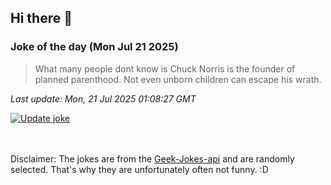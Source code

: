 ## Hi there 👋

### Joke of the day (Mon Jul 21 2025)
<!-- joke -->
>What many people dont know is Chuck Norris is the founder of planned parenthood. Not even unborn children can escape his wrath.
<!-- /joke -->

*Last update: Mon, 21 Jul 2025 01:08:27 GMT*

[![Update joke](https://github.com/nclskfm/nclskfm/actions/workflows/joke.yml/badge.svg)](https://github.com/nclskfm/nclskfm/actions/workflows/joke.yml)

<br><br>
Disclaimer: The jokes are from the [Geek-Jokes-api](https://github.com/sameerkumar18/geek-joke-api) and are randomly selected. That's why they are unfortunately often not funny. :D
